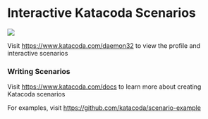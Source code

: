 # Interactive Katacoda Scenarios

[![](http://shields.katacoda.com/katacoda/daemon32/count.svg)](https://www.katacoda.com/daemon32 "Get your profile on Katacoda.com")

Visit https://www.katacoda.com/daemon32 to view the profile and interactive scenarios

### Writing Scenarios
Visit https://www.katacoda.com/docs to learn more about creating Katacoda scenarios

For examples, visit https://github.com/katacoda/scenario-example
